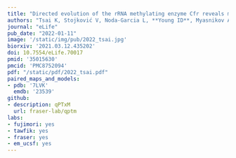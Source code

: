 ```yaml
---
title: "Directed evolution of the rRNA methylating enzyme Cfr reveals molecular basis of antibiotic resistance."
authors: "Tsai K, Stojković V, Noda-Garcia L, **Young ID**, Myasnikov AG, Kleinman J, Palla A, Floor SN, Frost A, Fraser JS, Tawfik DS, Fujimori DG."
journal: "eLife"
pub_date: "2022-01-11"
image: '/static/img/pub/2022_tsai.jpg'
biorxiv: '2021.03.12.435202'
doi: 10.7554/eLife.70017
pmid: '35015630'
pmcid: 'PMC8752094'
pdf: "/static/pdf/2022_tsai.pdf"
paired_maps_and_models:
- pdb: '7LVK'
  emdb: '23539'
github:
- description: qPTxM
  url: fraser-lab/qptm
labs:
- fujimori: yes
- tawfik: yes
- fraser: yes
- em_ucsf: yes
---
```

